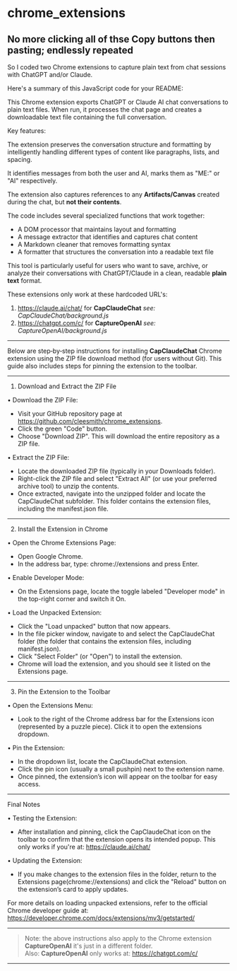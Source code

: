 # chrome_extensions

## No more clicking all of thse Copy buttons then pasting; endlessly repeated

So I coded two Chrome extensions to capture plain text from chat sessions with ChatGPT and/or Claude.

Here's a summary of this JavaScript code for your README:

This Chrome extension exports ChatGPT or Claude AI chat conversations to plain
text files. When run, it processes the chat page and
creates a downloadable text file containing the full conversation.

Key features:

The extension preserves the conversation structure and formatting by
intelligently handling different types of content like paragraphs,
lists, and spacing. 

It identifies messages from both the user and AI, marks them as "ME:"
or "AI" respectively. 

The extension also captures references to any **Artifacts/Canvas**
created during the chat, but **not their contents**.

The code includes several specialized functions that work together:
- A DOM processor that maintains layout and formatting
- A message extractor that identifies and captures chat content
- A Markdown cleaner that removes formatting syntax
- A formatter that structures the conversation into a readable text file

This tool is particularly useful for users who want to save, archive,
or analyze their conversations with ChatGPT/Claude in a clean,
readable **plain text** format.


These extensions only work at these hardcoded URL's:
1. https://claude.ai/chat/ for **CapClaudeChat** *see: CapClaudeChat/background.js*
2. https://chatgpt.com/c/ for **CaptureOpenAI** *see: CaptureOpenAI/background.js*

---

Below are step‐by‐step instructions for installing **CapClaudeChat**
Chrome extension using the ZIP file download method (for users
without Git). This guide also includes steps for pinning the
extension to the toolbar.

---

1. Download and Extract the ZIP File

• Download the ZIP File: 
- Visit your GitHub repository page at https://github.com/cleesmith/chrome_extensions. 
- Click the green "Code" button. 
- Choose "Download ZIP". This will download the entire repository as a ZIP file.

• Extract the ZIP File: 
- Locate the downloaded ZIP file (typically in your Downloads folder). 
- Right-click the ZIP file and select "Extract All" (or use your
  preferred archive tool) to unzip the contents. 
- Once extracted, navigate into the unzipped folder and locate the
  CapClaudeChat subfolder. This folder contains the extension files,
  including the manifest.json file.

---

2. Install the Extension in Chrome

• Open the Chrome Extensions Page: 
- Open Google Chrome. 
- In the address bar, type: chrome://extensions and press Enter.

• Enable Developer Mode: 
- On the Extensions page, locate the toggle labeled "Developer mode"
  in the top-right corner and switch it On.

• Load the Unpacked Extension: 
- Click the "Load unpacked" button that now appears. 
- In the file picker window, navigate to and select the CapClaudeChat
  folder (the folder that contains the extension files, including
  manifest.json). 
- Click "Select Folder" (or "Open") to install the extension. 
- Chrome will load the extension, and you should see it listed on the
  Extensions page.

---

3. Pin the Extension to the Toolbar

• Open the Extensions Menu: 
- Look to the right of the Chrome address bar for the Extensions icon
  (represented by a puzzle piece). Click it to open the extensions
  dropdown.

• Pin the Extension: 
- In the dropdown list, locate the CapClaudeChat extension. 
- Click the pin icon (usually a small pushpin) next to the extension
  name. 
- Once pinned, the extension’s icon will appear on the toolbar for
  easy access.

---

Final Notes

• Testing the Extension: 
- After installation and pinning, click the CapClaudeChat icon on the
  toolbar to confirm that the extension opens its intended popup.
  This only works if you're at: https://claude.ai/chat/

• Updating the Extension: 
- If you make changes to the extension files in the folder, return to
  the Extensions page(chrome://extensions) and click the "Reload"
  button on the extension’s card to apply updates.


For more details on loading unpacked extensions, refer to the official
Chrome developer guide at:
https://developer.chrome.com/docs/extensions/mv3/getstarted/

---

> Note: the above instructions also apply to the Chrome extension **CaptureOpenAI** it's just in a different folder.<br>Also: **CaptureOpenAI** only works at: https://chatgpt.com/c/

---
